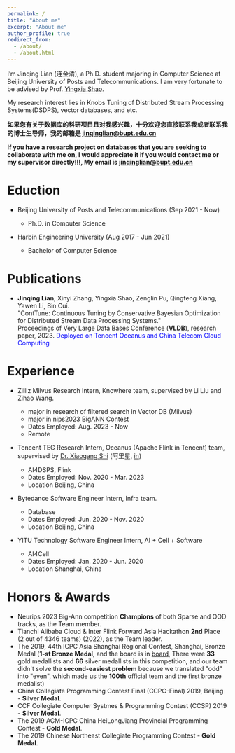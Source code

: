 ```yaml
---
permalink: /
title: "About me"
excerpt: "About me"
author_profile: true
redirect_from: 
  - /about/
  - /about.html
---
```


I’m Jinqing Lian (连金清), a Ph.D. student majoring in Computer Science at Beijing University of Posts and Telecommunications. 
I am very fortunate to be advised by Prof. [Yingxia Shao](https://shaoyx.github.io/). 

My research interest lies in Knobs Tuning of Distributed Stream Processing Systems(DSDPS), vector databases, and etc. 

**如果您有关于数据库的科研项目且对我感兴趣，十分欢迎您直接联系我或者联系我的博士生导师，我的邮箱是 jinqinglian@bupt.edu.cn**

**If you have a research project on databases that you are seeking to collaborate with me on, I would appreciate it if you would contact me or my supervisor directly!!!, My email is jinqinglian@bupt.edu.cn**

Eduction
======
- Beijing University of Posts and Telecommunications (Sep 2021 - Now)
    - Ph.D. in Computer Science

- Harbin Engineering University (Aug 2017 - Jun 2021)
    - Bachelor of Computer Science

Publications
======
- **Jinqing Lian**, Xinyi Zhang, Yingxia Shao, Zenglin Pu, Qingfeng Xiang, Yawen Li, Bin Cui.  
"ContTune: Continuous Tuning by Conservative Bayesian Optimization for Distributed Stream Data Processing Systems."  
Proceedings of Very Large Data Bases Conference (**VLDB**), research paper, 2023. <font color=Blue>Deployed on Tencent Oceanus and China Telecom Cloud Computing</font>

Experience
======
- Zilliz Milvus Research Intern, Knowhere team, supervised by Li Liu and Zihao Wang.
    - major in research of filtered search in Vector DB (Milvus)
    - major in nips2023 BigANN Contest
    - Dates Employed: Aug. 2023 - Now
    - Remote

- Tencent TEG Research Intern, Oceanus (Apache Flink in Tencent) team, supervised by [Dr. Xiaogang Shi](https://scholar.google.com/citations?user=W_N7_3cAAAAJ&hl=zh-CN&oi=ao) (阿里星, [in](https://www.linkedin.com/in/xiaogang-shi-8467a9a8/?originalSubdomain=cn))
    - AI4DSPS, Flink
    - Dates Employed: Nov. 2020 - Mar. 2023
    - Location Beijing, China

- Bytedance Software Engineer Intern, Infra team.
    - Database
    - Dates Employed: Jun. 2020 - Nov. 2020
    - Location Beijing, China

- YITU Technology Software Engineer Intern, AI + Cell + Software
    - AI4Cell
    - Dates Employed: Jan. 2020 - Jun. 2020
    - Location Shanghai, China

Honors & Awards
======
- Neurips 2023 Big-Ann competition **Champions** of both Sparse and OOD tracks, as the Team member.
- Tianchi Alibaba Cloud & Inter Flink Forward Asia Hackathon **2nd** Place (2 out of 4346 teams) (2022), as the Team leader.
- The 2019, 44th ICPC Asia Shanghai Regional Contest, Shanghai, Bronze Medal (**1-st Bronze Medal**, and the board is in [board](https://acm.sdut.edu.cn/acmss/icpc/2019/shanghai/index.html), There were **33** gold medallists and **66** silver medallists in this competition, and our team didn't solve the **second-easiest problem** because we translated "odd" into "even", which made us the **100th** official team and the first bronze medalist)
- China Collegiate Programming Contest Final (CCPC-Final) 2019, Beijing - **Silver Medal**.
- CCF Collegiate Computer Systmes & Programming Contest (CCSP) 2019 - **Silver Medal**.
- The 2019 ACM-ICPC China HeiLongJiang Provincial Programming Contest - **Gold Medal**.
- The 2019 Chinese Northeast Collegiate Programming Contest - **Gold Medal**.
  

